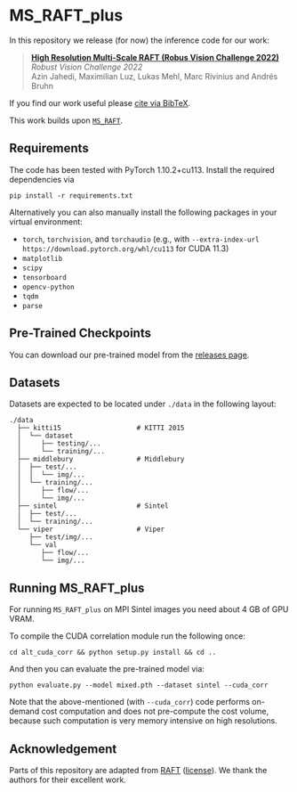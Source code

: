 # MS_RAFT_plus

In this repository we release (for now) the inference code for our work:

> **[High Resolution Multi-Scale RAFT (Robus Vision Challenge 2022)](https://arxiv.org/abs/2210.16900)**<br/>
> _Robust Vision Challenge 2022_ <br/>
> Azin Jahedi, Maximilian Luz, Lukas Mehl, Marc Rivinius and Andrés Bruhn

If you find our work useful please [cite via BibTeX](CITATIONS.bib).

This work builds upon [`MS_RAFT`](https://github.com/cv-stuttgart/MS_RAFT).


## Requirements

The code has been tested with PyTorch 1.10.2+cu113.
Install the required dependencies via
```
pip install -r requirements.txt
```

Alternatively you can also manually install the following packages in your virtual environment:
- `torch`, `torchvision`, and `torchaudio` (e.g., with `--extra-index-url https://download.pytorch.org/whl/cu113` for CUDA 11.3)
- `matplotlib`
- `scipy`
- `tensorboard`
- `opencv-python`
- `tqdm`
- `parse`


## Pre-Trained Checkpoints

You can download our pre-trained model from the [releases page](https://github.com/cv-stuttgart/MS_RAFT_plus/releases/tag/v1.0.0).


## Datasets

Datasets are expected to be located under `./data` in the following layout:
```
./data
  ├── kitti15                   # KITTI 2015
  │  └── dataset
  │     ├── testing/...
  │     └── training/...
  ├── middlebury                # Middlebury
  │  ├── test/...
  │  │  └── img/...
  │  └── training/...
  │     ├── flow/...
  │     └── img/...
  ├── sintel                    # Sintel
  │  ├── test/...
  │  └── training/...
  └── viper                     # Viper
     ├── test/img/...
     └── val
        ├── flow/...
        └── img/...
```


## Running MS_RAFT_plus

For running `MS_RAFT_plus` on MPI Sintel images you need about 4 GB of GPU VRAM.
 
To compile the CUDA correlation module run the following once:
```Shell
cd alt_cuda_corr && python setup.py install && cd ..
```
And then you can evaluate the pre-trained model via:
```Shell
python evaluate.py --model mixed.pth --dataset sintel --cuda_corr
```
Note that the above-mentioned (with `--cuda_corr`) code performs on-demand cost computation and does not pre-compute the cost volume, because such computation is very memory intensive on high resolutions.


## Acknowledgement

Parts of this repository are adapted from [RAFT](https://github.com/princeton-vl/RAFT) ([license](licenses/RAFT/LICENSE)).
We thank the authors for their excellent work.
